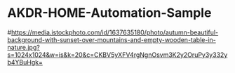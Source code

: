 # AKDR-HOME-Automation-Sample
#https://media.istockphoto.com/id/1637635180/photo/autumn-beautiful-background-with-sunset-over-mountains-and-empty-wooden-table-in-nature.jpg?s=1024x1024&w=is&k=20&c=CKBV5yXFV4rgNgnOsvm3K2y2OruPy3y332yb4YBuHgk=
